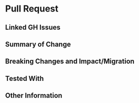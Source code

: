 # Pull Request
## Linked GH Issues

## Summary of Change

## Breaking Changes and Impact/Migration

## Tested With

## Other Information
